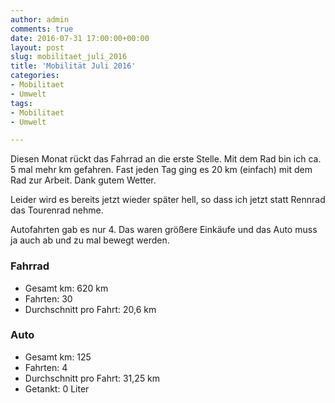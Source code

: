 ```yaml
---
author: admin
comments: true
date: 2016-07-31 17:00:00+00:00
layout: post
slug: mobilitaet_juli_2016
title: 'Mobilität Juli 2016'
categories:
- Mobilitaet
- Umwelt
tags:
- Mobilitaet
- Umwelt

---
```


Diesen Monat rückt das Fahrrad an die erste Stelle. Mit dem Rad bin ich ca. 5 mal mehr km gefahren. Fast jeden Tag ging es 20 km (einfach) mit dem Rad zur Arbeit. Dank gutem Wetter.

Leider wird es bereits jetzt wieder später hell, so dass ich jetzt statt Rennrad das Tourenrad nehme. 

Autofahrten gab es nur 4. Das waren größere Einkäufe und das Auto muss ja auch ab und zu mal bewegt werden.

### Fahrrad

- Gesamt km: 620 km
- Fahrten: 30
- Durchschnitt pro Fahrt: 20,6 km


### Auto

- Gesamt km: 125
- Fahrten: 4
- Durchschnitt pro Fahrt: 31,25 km
- Getankt: 0 Liter


